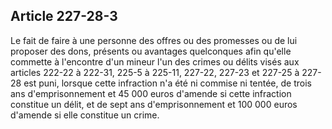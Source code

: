 Article 227-28-3
----
Le fait de faire à une personne des offres ou des promesses ou de lui proposer
des dons, présents ou avantages quelconques afin qu'elle commette à l'encontre
d'un mineur l'un des crimes ou délits visés aux articles 222-22 à 222-31, 225-5
à 225-11, 227-22, 227-23 et 227-25 à 227-28 est puni, lorsque cette infraction
n'a été ni commise ni tentée, de trois ans d'emprisonnement et 45 000 euros
d'amende si cette infraction constitue un délit, et de sept ans d'emprisonnement
et 100 000 euros d'amende si elle constitue un crime.
